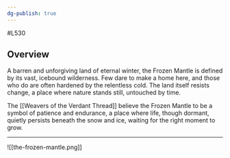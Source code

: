 ```yaml
---
dg-publish: true
---
```

#L530
## Overview

A barren and unforgiving land of eternal winter, the Frozen Mantle is defined by its vast,
icebound wilderness. Few dare to make a home here, and those who do are often hardened by the relentless cold. The land itself resists change, a place where nature stands still, untouched by time. 

The [[Weavers of the Verdant Thread]] believe the Frozen Mantle to be a symbol of patience and endurance, a place where life, though dormant, quietly persists beneath the snow and ice, waiting for the right moment to grow.

---

![[the-frozen-mantle.png]]